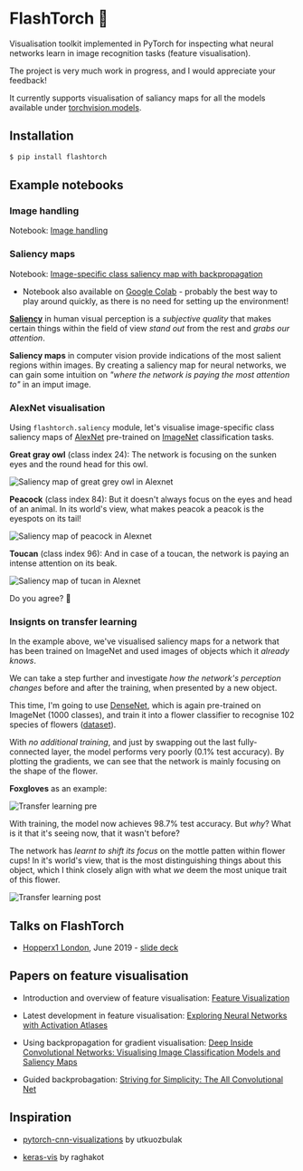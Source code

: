 # FlashTorch :flashlight:

Visualisation toolkit implemented in PyTorch for inspecting what neural networks learn in image recognition tasks (feature visualisation).

The project is very much work in progress, and I would appreciate your feedback!

It currently supports visualisation of saliancy maps for all the models available under [torchvision.models](https://pytorch.org/docs/stable/torchvision/models.html).

## Installation

```bash
$ pip install flashtorch
```

## Example notebooks

### Image handling

Notebook: [Image handling](./examples/image_handling.ipynb)

### Saliency maps

Notebook: [Image-specific class saliency map with backpropagation](./examples/visualise_saliency_with_backprop.ipynb)

  - Notebook also available on [Google Colab](https://colab.research.google.com/github/MisaOgura/flashtorch/blob/master/examples/visualise_saliency_with_backprop_colab.ipynb) - probably the best way to play around quickly, as there is no need for setting up the environment!

**[Saliency](https://en.wikipedia.org/wiki/Salience_(neuroscience))** in human visual perception is a _subjective quality_ that makes certain things within the field of view _stand out_ from the rest and _grabs our attention_.

**Saliency maps** in computer vision provide indications of the most salient regions within images. By creating a saliency map for neural networks, we can gain some intuition on _"where the network is paying the most attention to"_ in an imput image.

### AlexNet visualisation

Using `flashtorch.saliency` module, let's visualise image-specific class saliency maps of [AlexNet](https://arxiv.org/abs/1404.5997) pre-trained on [ImageNet](http://www.image-net.org/) classification tasks.

**Great gray owl** (class index 24):
The network is focusing on the sunken eyes and the round head for this owl.

![Saliency map of great grey owl in Alexnet](examples/images/alexnet_great_grey_owl.png)

**Peacock** (class index 84):
But it doesn't always focus on the eyes and head of an animal. In its world's view, what makes peacok a peacok is the eyespots on its tail!

![Saliency map of peacock in Alexnet](examples/images/alexnet_peacock.png)

**Toucan** (class index 96):
And in case of a toucan, the network is paying an intense attention on its beak.

![Saliency map of tucan in Alexnet](examples/images/alexnet_tucan.png)

Do you agree? :robot:

### Insignts on transfer learning

In the example above, we've visualised saliency maps for a network that has been trained on ImageNet and used images of objects which it _already knows_.

We can take a step further and investigate _how the network's perception changes_ before and after the training, when presented by a new object.

This time, I'm going to use [DenseNet](https://arxiv.org/abs/1608.06993), which is again pre-trained on ImageNet (1000 classes), and train it into a flower classifier to recognise 102 species of flowers ([dataset](http://www.robots.ox.ac.uk/~vgg/data/flowers/102/index.html)).

With _no additional training_, and just by swapping out the last fully-connected layer, the model performs very poorly (0.1% test accuracy). By plotting the gradients, we can see that the network is mainly focusing on the shape of the flower.

**Foxgloves** as an example:

![Transfer learning pre](examples/images/transfer_learning_pre.png)

With training, the model now achieves 98.7% test accuracy. But _why_? What is it that it's seeing now, that it wasn't before?

The network has _learnt to shift its focus_ on the mottle patten within flower cups! In it's world's view, that is the most distinguishing things about this object, which I think closely align with what _we_ deem the most unique trait of this flower.

![Transfer learning post](examples/images/transfer_learning_post.png)

## Talks on FlashTorch

- [Hopperx1 London](http://www.cvent.com/events/hopperx1-london/agenda-e7d0f2fa5e9d46cf88fd8c322ae1290b.aspx), June 2019 - [slide deck](https://misaogura.github.io/flashtorch/presentations/Hopperx1London)

## Papers on feature visualisation

- Introduction and overview of feature visualisation: [Feature Visualization](https://distill.pub/2017/feature-visualization/)

- Latest development in feature visualisation: [Exploring Neural Networks with Activation Atlases](https://distill.pub/2019/activation-atlas/)

- Using backpropagation for gradient visualisation: [Deep Inside Convolutional Networks: Visualising Image Classification Models and Saliency Maps](https://arxiv.org/pdf/1312.6034.pdf)

- Guided backprobagation: [Striving for Simplicity: The All Convolutional Net](https://arxiv.org/pdf/1412.6806.pdf)

## Inspiration

- [pytorch-cnn-visualizations](https://github.com/utkuozbulak/pytorch-cnn-visualizations) by utkuozbulak

- [keras-vis](https://github.com/raghakot/keras-vis) by raghakot
